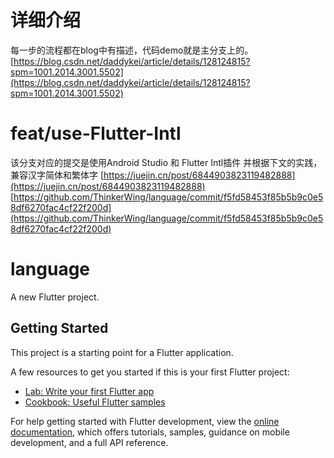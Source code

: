# 详细介绍
每一步的流程都在blog中有描述，代码demo就是主分支上的。
[https://blog.csdn.net/daddykei/article/details/128124815?spm=1001.2014.3001.5502](https://blog.csdn.net/daddykei/article/details/128124815?spm=1001.2014.3001.5502)

# feat/use-Flutter-Intl
该分支对应的提交是使用Android Studio 和 Flutter Intl插件 并根据下文的实践，兼容汉字简体和繁体字
[https://juejin.cn/post/6844903823119482888](https://juejin.cn/post/6844903823119482888)
[https://github.com/ThinkerWing/language/commit/f5fd58453f85b5b9c0e58df6270fac4cf22f200d](https://github.com/ThinkerWing/language/commit/f5fd58453f85b5b9c0e58df6270fac4cf22f200d)
# language

A new Flutter project.

## Getting Started

This project is a starting point for a Flutter application.

A few resources to get you started if this is your first Flutter project:

- [Lab: Write your first Flutter app](https://docs.flutter.dev/get-started/codelab)
- [Cookbook: Useful Flutter samples](https://docs.flutter.dev/cookbook)

For help getting started with Flutter development, view the
[online documentation](https://docs.flutter.dev/), which offers tutorials,
samples, guidance on mobile development, and a full API reference.

